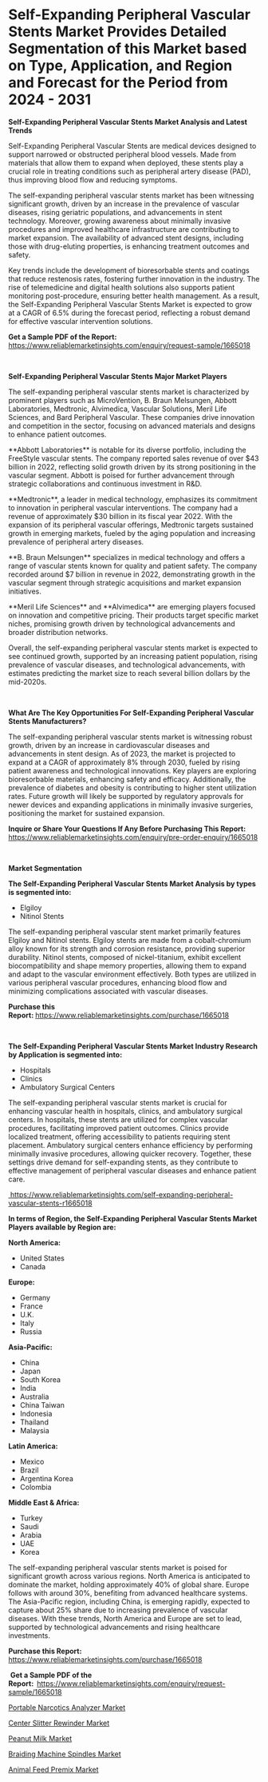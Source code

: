 <p><h1>Self-Expanding Peripheral Vascular Stents Market Provides Detailed Segmentation of this Market based on Type, Application, and Region and Forecast for the Period from 2024 - 2031</h1></p><p><strong>Self-Expanding Peripheral Vascular Stents Market Analysis and Latest Trends</strong></p>
<p><p>Self-Expanding Peripheral Vascular Stents are medical devices designed to support narrowed or obstructed peripheral blood vessels. Made from materials that allow them to expand when deployed, these stents play a crucial role in treating conditions such as peripheral artery disease (PAD), thus improving blood flow and reducing symptoms.</p><p>The self-expanding peripheral vascular stents market has been witnessing significant growth, driven by an increase in the prevalence of vascular diseases, rising geriatric populations, and advancements in stent technology. Moreover, growing awareness about minimally invasive procedures and improved healthcare infrastructure are contributing to market expansion. The availability of advanced stent designs, including those with drug-eluting properties, is enhancing treatment outcomes and safety.</p><p>Key trends include the development of bioresorbable stents and coatings that reduce restenosis rates, fostering further innovation in the industry. The rise of telemedicine and digital health solutions also supports patient monitoring post-procedure, ensuring better health management. As a result, the Self-Expanding Peripheral Vascular Stents Market is expected to grow at a CAGR of 6.5% during the forecast period, reflecting a robust demand for effective vascular intervention solutions.</p></p>
<p><strong>Get a Sample PDF of the Report:&nbsp;</strong> <a href="https://www.reliablemarketinsights.com/enquiry/request-sample/1665018?utm_campaign=1606&utm_medium=2&utm_source=Github&utm_content=ia&utm_term=18102024&utm_id=self-expanding-peripheral-vascular-stents">https://www.reliablemarketinsights.com/enquiry/request-sample/1665018</a></p>
<p>&nbsp;</p>
<p><strong>Self-Expanding Peripheral Vascular Stents Major Market Players</strong></p>
<p><p>The self-expanding peripheral vascular stents market is characterized by prominent players such as MicroVention, B. Braun Melsungen, Abbott Laboratories, Medtronic, Alvimedica, Vascular Solutions, Meril Life Sciences, and Bard Peripheral Vascular. These companies drive innovation and competition in the sector, focusing on advanced materials and designs to enhance patient outcomes.</p><p>**Abbott Laboratories** is notable for its diverse portfolio, including the FreeStyle vascular stents. The company reported sales revenue of over $43 billion in 2022, reflecting solid growth driven by its strong positioning in the vascular segment. Abbott is poised for further advancement through strategic collaborations and continuous investment in R&D.</p><p>**Medtronic**, a leader in medical technology, emphasizes its commitment to innovation in peripheral vascular interventions. The company had a revenue of approximately $30 billion in its fiscal year 2022. With the expansion of its peripheral vascular offerings, Medtronic targets sustained growth in emerging markets, fueled by the aging population and increasing prevalence of peripheral artery diseases.</p><p>**B. Braun Melsungen** specializes in medical technology and offers a range of vascular stents known for quality and patient safety. The company recorded around $7 billion in revenue in 2022, demonstrating growth in the vascular segment through strategic acquisitions and market expansion initiatives.</p><p>**Meril Life Sciences** and **Alvimedica** are emerging players focused on innovation and competitive pricing. Their products target specific market niches, promising growth driven by technological advancements and broader distribution networks.</p><p>Overall, the self-expanding peripheral vascular stents market is expected to see continued growth, supported by an increasing patient population, rising prevalence of vascular diseases, and technological advancements, with estimates predicting the market size to reach several billion dollars by the mid-2020s.</p></p>
<p>&nbsp;</p>
<p><strong>What Are The Key Opportunities For Self-Expanding Peripheral Vascular Stents Manufacturers?</strong></p>
<p><p>The self-expanding peripheral vascular stents market is witnessing robust growth, driven by an increase in cardiovascular diseases and advancements in stent design. As of 2023, the market is projected to expand at a CAGR of approximately 8% through 2030, fueled by rising patient awareness and technological innovations. Key players are exploring bioresorbable materials, enhancing safety and efficacy. Additionally, the prevalence of diabetes and obesity is contributing to higher stent utilization rates. Future growth will likely be supported by regulatory approvals for newer devices and expanding applications in minimally invasive surgeries, positioning the market for sustained expansion.</p></p>
<p><strong>Inquire or Share Your Questions If Any Before Purchasing This Report:</strong> <a href="https://www.reliablemarketinsights.com/enquiry/pre-order-enquiry/1665018?utm_campaign=1606&utm_medium=2&utm_source=Github&utm_content=ia&utm_term=18102024&utm_id=self-expanding-peripheral-vascular-stents">https://www.reliablemarketinsights.com/enquiry/pre-order-enquiry/1665018</a></p>
<p>&nbsp;</p>
<p><strong>Market Segmentation</strong></p>
<p><strong>The Self-Expanding Peripheral Vascular Stents Market Analysis by types is segmented into:</strong></p>
<p><ul><li>Elgiloy</li><li>Nitinol Stents</li></ul></p>
<p><p>The self-expanding peripheral vascular stent market primarily features Elgiloy and Nitinol stents. Elgiloy stents are made from a cobalt-chromium alloy known for its strength and corrosion resistance, providing superior durability. Nitinol stents, composed of nickel-titanium, exhibit excellent biocompatibility and shape memory properties, allowing them to expand and adapt to the vascular environment effectively. Both types are utilized in various peripheral vascular procedures, enhancing blood flow and minimizing complications associated with vascular diseases.</p></p>
<p><strong>Purchase this Report:&nbsp;</strong><a href="https://www.reliablemarketinsights.com/purchase/1665018?utm_campaign=1606&utm_medium=2&utm_source=Github&utm_content=ia&utm_term=18102024&utm_id=self-expanding-peripheral-vascular-stents">https://www.reliablemarketinsights.com/purchase/1665018</a></p>
<p>&nbsp;</p>
<p><strong>The Self-Expanding Peripheral Vascular Stents Market Industry Research by Application is segmented into:</strong></p>
<p><ul><li>Hospitals</li><li>Clinics</li><li>Ambulatory Surgical Centers</li></ul></p>
<p><p>The self-expanding peripheral vascular stents market is crucial for enhancing vascular health in hospitals, clinics, and ambulatory surgical centers. In hospitals, these stents are utilized for complex vascular procedures, facilitating improved patient outcomes. Clinics provide localized treatment, offering accessibility to patients requiring stent placement. Ambulatory surgical centers enhance efficiency by performing minimally invasive procedures, allowing quicker recovery. Together, these settings drive demand for self-expanding stents, as they contribute to effective management of peripheral vascular diseases and enhance patient care.</p></p>
<p><a href="https://www.reliablemarketinsights.com/self-expanding-peripheral-vascular-stents-r1665018?utm_campaign=1606&utm_medium=2&utm_source=Github&utm_content=ia&utm_term=18102024&utm_id=self-expanding-peripheral-vascular-stents">&nbsp;https://www.reliablemarketinsights.com/self-expanding-peripheral-vascular-stents-r1665018</a></p>
<p><strong>In terms of Region, the Self-Expanding Peripheral Vascular Stents Market Players available by Region are:</strong></p>
<p>
    <p> <strong> North America: </strong>
        <ul>
            <li>United States</li>
            <li>Canada</li>
        </ul>
        </p> 
    <p> <strong> Europe: </strong>
        <ul>
            <li>Germany</li>
            <li>France</li>
            <li>U.K.</li>
            <li>Italy</li>
            <li>Russia</li>
        </ul>
        </p> 
    <p> <strong> Asia-Pacific: </strong>
        <ul>
            <li>China</li>
            <li>Japan</li>
            <li>South Korea</li>
            <li>India</li>
            <li>Australia</li>
            <li>China Taiwan</li>
            <li>Indonesia</li>
            <li>Thailand</li>
            <li>Malaysia</li>
        </ul>
        </p> 
    <p> <strong> Latin America: </strong>
        <ul>
            <li>Mexico</li>
            <li>Brazil</li>
            <li>Argentina Korea</li>
            <li>Colombia</li>
        </ul>
        </p> 
    <p> <strong> Middle East & Africa: </strong>
        <ul>
            <li>Turkey</li>
            <li>Saudi</li>
            <li>Arabia</li>
            <li>UAE</li>
            <li>Korea</li>
        </ul>
    </p>
    </p>
<p><p>The self-expanding peripheral vascular stents market is poised for significant growth across various regions. North America is anticipated to dominate the market, holding approximately 40% of global share. Europe follows with around 30%, benefiting from advanced healthcare systems. The Asia-Pacific region, including China, is emerging rapidly, expected to capture about 25% share due to increasing prevalence of vascular diseases. With these trends, North America and Europe are set to lead, supported by technological advancements and rising healthcare investments.</p></p>
<p><strong>Purchase this Report: </strong><a href="https://www.reliablemarketinsights.com/purchase/1665018?utm_campaign=1606&utm_medium=2&utm_source=Github&utm_content=ia&utm_term=18102024&utm_id=self-expanding-peripheral-vascular-stents">https://www.reliablemarketinsights.com/purchase/1665018</a></p>
<p>&nbsp;<strong>Get a Sample PDF of the Report:&nbsp;&nbsp;</strong><a href="https://www.reliablemarketinsights.com/enquiry/request-sample/1665018?utm_campaign=1606&utm_medium=2&utm_source=Github&utm_content=ia&utm_term=18102024&utm_id=self-expanding-peripheral-vascular-stents">https://www.reliablemarketinsights.com/enquiry/request-sample/1665018</a></p>
<p><strong></strong></p>
<p><p><a href="https://www.linkedin.com/pulse/strategic-roadmap-success-global-portable-narcotics-kdmzc?utm_campaign=1606&utm_medium=2&utm_source=Github&utm_content=ia&utm_term=18102024&utm_id=self-expanding-peripheral-vascular-stents">Portable Narcotics Analyzer Market</a></p><p><a href="https://www.linkedin.com/pulse/comprehensive-center-slitter-rewinder-market-report-7wduc?utm_campaign=1606&utm_medium=2&utm_source=Github&utm_content=ia&utm_term=18102024&utm_id=self-expanding-peripheral-vascular-stents">Center Slitter Rewinder Market</a></p><p><a href="https://www.linkedin.com/pulse/emerging-peanut-milk-market-opportunities-analysis-investors-izb0c?utm_campaign=1606&utm_medium=2&utm_source=Github&utm_content=ia&utm_term=18102024&utm_id=self-expanding-peripheral-vascular-stents">Peanut Milk Market</a></p><p><a href="https://www.linkedin.com/pulse/comprehensive-braiding-machine-spindles-market-report-fbdkc?utm_campaign=1606&utm_medium=2&utm_source=Github&utm_content=ia&utm_term=18102024&utm_id=self-expanding-peripheral-vascular-stents">Braiding Machine Spindles Market</a></p><p><a href="https://www.linkedin.com/pulse/global-animal-feed-premix-market-product-types-applications-0xncc?utm_campaign=1606&utm_medium=2&utm_source=Github&utm_content=ia&utm_term=18102024&utm_id=self-expanding-peripheral-vascular-stents">Animal Feed Premix Market</a></p></p>